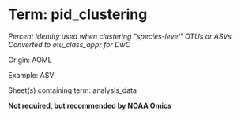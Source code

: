 # Term: pid_clustering

*Percent identity used when clustering "species-level" OTUs or ASVs.
Converted to otu_class_appr for DwC*

Origin: AOML

Example: ASV

Sheet(s) containing term: analysis_data

**Not required, but recommended by NOAA Omics**